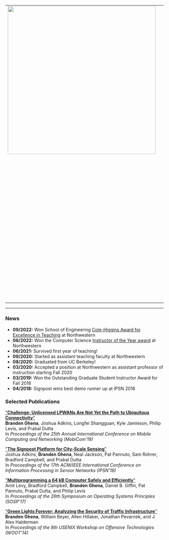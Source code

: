 <table border="0" cellspacing="0" cellpadding="0">
    <tr>
        <td valign="top" align="left">
            <img src="images/branden_crossed.jpg" height="470">
        </td>
        <td width="25">&nbsp;&nbsp;&nbsp;&nbsp;</td>
        <td valign="top" align="left">

<h2>Branden Ghena</h2>

(BRAN-duhn JEE-nuh, he/him)
<p style="font-size:16px">branden@northwestern.edu</p>
<p style="font-size:16px">3305 Mudd Hall
<br>Evanston, IL 60208
</p>
<br>

<p style="font-size:16px">
I am an Assistant Professor of Instruction at Northwestern University in the
Computer Science Department.
</p>
<p style="font-size:16px">
I was previously a:
<ul>
<li style="font-size:16px">PhD student at the University of California, Berkeley in EECS</li>
<li style="font-size:16px">PhD student at the University of Michigan in CSE</li>
<li style="font-size:16px">Undergraduate at Michigan Technological University in ECE</li>
</ul>
</p>
<br>

<p style="font-size:16px">
Fall 2022 I am teaching:
<ul>
<li style="font-size:16px"><a href="https://brghena.github.io/courses/cs343/"><b>CS343:</b> Operating Systems</a></li>
<li style="font-size:16px"><a href="https://brghena.github.io/courses/ce346/"><b>CE346:</b> Microprocessor System Design</a></li>
</ul>
</p>
<br>

<p style="font-size:16px">
Selected Projects:
<tt>
<a href="/projects.html#tock">[Tock]</a>
<a href="/projects.html#low-power-wide-area-networking">[LPWAN]</a>
<a href="/projects.html#ble-networking">[BLE]</a>
<a href="/projects.html#signpost">[Signpost]</a>
</tt>
</p>

        </td>
    </tr>
</table>

---

### News
 * <b>09/2022:</b> Won School of Engineering [Cole-Higgins Award for Excellence in Teaching](https://www.mccormick.northwestern.edu/news/articles/2022/09/northwestern-engineering-names-winners-of-2022-cole-higgins-awards/) at Northwestern
 * <b>06/2022:</b> Won the Computer Science [Instructor of the Year award](https://www.mccormick.northwestern.edu/computer-science/news-events/news/articles/2022/2022-cs-annual-award-winners.html) at Northwestern
 * <b>06/2021:</b> Survived first year of teaching!
 * <b>09/2020:</b> Started as assistant teaching faculty at Northwestern
 * <b>08/2020:</b> Graduated from UC Berkeley!
 * <b>03/2020:</b> Accepted a position at Northwestern as assistant professor of instruction starting Fall 2020
 * <b>03/2019:</b> Won the Outstanding Graduate Student Instructor Award for Fall 2018
 * <b>04/2018:</b> Signpost wins best demo runner up at IPSN 2018
<!-- * <b>11/2017:</b> Ran a tutorial session on Tock at [SenSys 2017](https://www.tockos.org/events/sensys2017) -->
<!-- * <b>09/2017:</b> Moved to the University of California, Berkeley to continue my PhD studies -->
<!-- * <b>08/2017:</b> Ran a tutorial session on Tock at [Rustconf 2017](https://www.tockos.org/events/rustconf2017) -->
<!-- * <b>03/2017:</b> Hosted a tutorial session on [using Signpost](https://github.com/lab11/signpost-software/blob/master/docs/TutorialSession.md) -->
<!-- * <b>08/2016:</b> Check out our website on the [Tock OS project](http://www.tockos.org/) -->
<!-- * <b>10/2015:</b> Featured in a Michigan graduate student profile [video](https://www.youtube.com/watch?v=sbth2saT0xk) -->
<!-- * <b>08/2015:</b> PowerBlade won [TI Innovation Challenge 2015](http://e2e.ti.com/group/universityprogram/w/contests/2117.winners-circle#2015_winners) -  Best Environmental Impact -->
<!-- * <b>05/2014:</b> Won an Outstanding GSI Award for Fall 2013 -->
<!-- * <b>04/2014:</b> Awarded an NSF GRFP Fellowship -->
<!-- * <b>09/2013:</b> Began my PhD studies at the University of Michigan -->

### Selected Publications

["**Challenge: Unlicensed LPWANs Are Not Yet the Path to Ubiquitous Connectivity**"](projects/lpwan/ghena19lpwans.pdf)  
**Branden Ghena**, Joshua Adkins, Longfei Shangguan, Kyle Jamieson, Philip Levis, and Prabal Dutta  
In _Proceedings of the 25th Annual International Conference on Mobile Computing and Networking (MobiCom'19)_  

["**The Signpost Platform for City-Scale Sensing**"](projects/signpost/adkins18signpost.pdf)  
Joshua Adkins, **Branden Ghena**, Neal Jackson, Pat Pannuto, Sam Rohrer, Bradford Campbell, and Prabal Dutta  
In _Proceedings of the 17th ACM/IEEE International Conference on Information Processing in Sensor Networks (IPSN’18)_  

["**Multiprogramming a 64 kB Computer Safely and Efficiently**"](projects/tock/levy17multiprogramming.pdf)  
Amit Levy, Bradford Campbell, **Branden Ghena**, Daniel B. Giffin, Pat Pannuto, Prabal Dutta, and Philip Levis  
In _Proceedings of the 26th Symposium on Operating Systems Principles (SOSP’17)_  

["**Green Lights Forever: Analyzing the Security of Traffic Infrastructure**"](projects/green_lights/ghena14green_lights.pdf)  
**Branden Ghena**, William Beyer, Allen Hillaker, Jonathan Pevarnek, and J. Alex Halderman  
In _Proceedings of the 8th USENIX Workshop on Offensive Technologies (WOOT'14)_  

